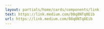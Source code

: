 ```yaml
---
layout: partials/home/cards/components/link
text: https://link.medium.com/08q8NTq8Eib
url: https://link.medium.com/08q8NTq8Eib
---
```

